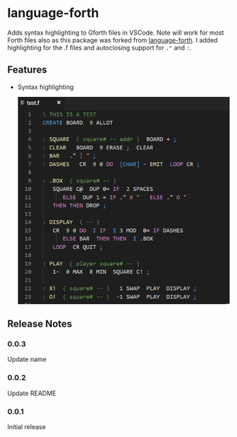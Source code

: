 # language-forth

Adds syntax highlighting to Gforth files in VSCode. Note will work for most Forth files also as this package was forked from [language-forth](https://github.com/harrypower/language-forth). I added highlighting for the .f files and autoclosing support for `."` and `:`.

## Features

- Syntax highlighting

    ![Screenshoot](images/screenshoot.png)

## Release Notes

### 0.0.3

Update name

### 0.0.2

Update README

### 0.0.1

Initial release 

